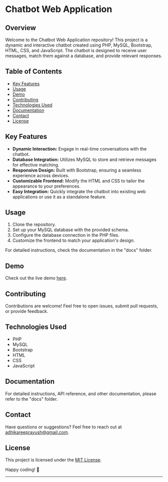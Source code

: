 # Chatbot Web Application

## Overview

Welcome to the Chatbot Web Application repository! This project is a dynamic and interactive chatbot created using PHP, MySQL, Bootstrap, HTML, CSS, and JavaScript. The chatbot is designed to receive user messages, match them against a database, and provide relevant responses.

## Table of Contents

- [Key Features](#key-features)
- [Usage](#usage)
- [Demo](#demo)
- [Contributing](#contributing)
- [Technologies Used](#technologies-used)
- [Documentation](#documentation)
- [Contact](#contact)
- [License](#license)

## Key Features

- **Dynamic Interaction:** Engage in real-time conversations with the chatbot.
- **Database Integration:** Utilizes MySQL to store and retrieve messages for effective matching.
- **Responsive Design:** Built with Bootstrap, ensuring a seamless experience across devices.
- **Customizable Frontend:** Modify the HTML and CSS to tailor the appearance to your preferences.
- **Easy Integration:** Quickly integrate the chatbot into existing web applications or use it as a standalone feature.

## Usage

1. Clone the repository.
2. Set up your MySQL database with the provided schema.
3. Configure the database connection in the PHP files.
4. Customize the frontend to match your application's design.

For detailed instructions, check the documentation in the "docs" folder.

## Demo

Check out the live demo [here](#).

## Contributing

Contributions are welcome! Feel free to open issues, submit pull requests, or provide feedback.

## Technologies Used

- PHP
- MySQL
- Bootstrap
- HTML
- CSS
- JavaScript

## Documentation

For detailed instructions, API reference, and other documentation, please refer to the "docs" folder.

## Contact

Have questions or suggestions? Feel free to reach out at [adhikareeprayush@gmail.com](mailto:adhikareeprayush@gmail.com).

## License

This project is licensed under the [MIT License](LICENSE).

Happy coding! 🚀

---


